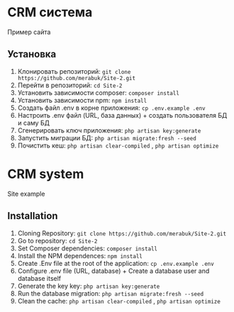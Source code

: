 # CRM система
Пример сайта

## Установка

1. Клонировать репозиторий: `git clone https://github.com/merabuk/Site-2.git`
2. Перейти в репозиторий: `cd Site-2`
3. Установить зависимости composer: `composer install`
4. Установить зависимости npm: `npm install`
5. Создать файл .env в корне приложения: `cp .env.example .env` 
6. Настроить .env файл (URL, база данных) + создать пользователя БД и саму БД
7. Сгенерировать ключ приложения: `php artisan key:generate`
8. Запустить миграции БД: `php artisan migrate:fresh --seed`
9. Почистить кеш: `php artisan clear-compiled` , `php artisan optimize`


# CRM system 
Site example

## Installation

1. Cloning Repository: `git clone https://github.com/merabuk/Site-2.git`
2. Go to repository: `cd Site-2`
3. Set Composer dependencies: `composer install`
4. Install the NPM dependences: `npm install`
5. Create .Env file at the root of the application: `cp .env.example .env`
6. Configure .env file (URL, database) + Create a database user and database itself
7. Generate the key key: `php artisan key:generate`
8. Run the database migration: `php artisan migrate:fresh --seed`
9. Clean the cache: `php artisan clear-compiled` , `php artisan optimize`

